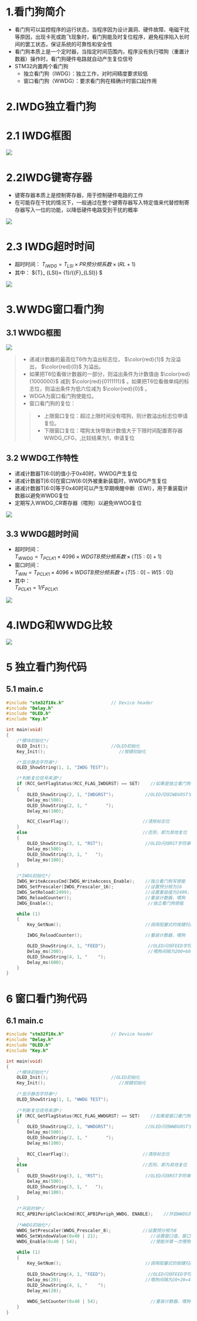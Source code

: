 # 1.看门狗简介
- 看门狗可以监控程序的运行状态，当程序因为设计漏洞、硬件故障、电磁干扰等原因，出现卡死或跑飞现象时，看门狗能及时复位程序，避免程序陷入长时间的罢工状态，保证系统的可靠性和安全性
- 看门狗本质上是一个定时器，当指定时间范围内，程序没有执行喂狗（重置计数器）操作时，看门狗硬件电路就自动产生复位信号
- STM32内置两个看门狗
  - 独立看门狗（IWDG）：独立工作，对时间精度要求较低
  - 窗口看门狗（WWDG）：要求看门狗在精确计时窗口起作用

# 2.IWDG独立看门狗
# 2.1 IWDG框图
<div><img src = "./images/14.1-IWDG框图.png"></div>

# 2.2IWDG键寄存器
- 键寄存器本质上是控制寄存器，用于控制硬件电路的工作
- 在可能存在干扰的情况下，一般通过在整个键寄存器写入特定值来代替控制寄存器写入一位的功能，以降低硬件电路受到干扰的概率
<div><img src = "./images/14.1-IWDG键寄存器.png"></div>

# 2.3 IWDG超时时间
- 超时时间： ${T}_ {IWDG}={T}_ {LSI}\times{PR预分频系数}\times(RL+1)$ 
- 其中： ${T}_ {LSI}= {1}/{{F}_{LSI}} $ 
<div><img src = "./images/14.1-IWDG超时时间.png"></div>

# 3.WWDG窗口看门狗
## 3.1 WWDG框图
<div><img src = "./images/14.1-WWDG框图.png"></div>

>- 递减计数器的最高位T6作为溢出标志位， $\color{red}{1}$ 为没溢出， $\color{red}{0}$ 为溢出。  
>- 如果把T6位看做计数器的一部分，则溢出条件为计数值由 $\color{red}{1000000}$ 减到  $\color{red}{0111111}$ 。如果把T6位看做单纯的标志位，则溢出条件为低六位减为 $\color{red}{0}$ 。  
>- WDGA为窗口看门狗使能位。  
>- 窗口看门狗的复位：  
>>- 上限窗口复位：超过上限时间没有喂狗，则计数溢出标志位申请复位。  
>>- 下限窗口复位：喂狗太快导致计数值大于下限时间配置寄存器WWDG_CFG，,比较结果为1，申请复位  

## 3.2 WWDG工作特性
- 递减计数器T[6:0]的值小于0x40时，WWDG产生复位
- 递减计数器T[6:0]在窗口W[6:0]外被重新装载时，WWDG产生复位
- 递减计数器T[6:0]等于0x40时可以产生早期唤醒中断（EWI），用于重装载计数器以避免WWDG复位
- 定期写入WWDG_CR寄存器（喂狗）以避免WWDG复位
<div><img src = "./images/14.1-WWDG时序图.png"></div>

## 3.3 WWDG超时时间
- 超时时间：  
  ${T}_ {WWDG} = {T}_ {PCLK1}\times{4096}\times{WDGTB预分频系数}\times{(T[5:0] + 1)}$ 
- 窗口时间：  
    ${T}_ {WIN} = {T}_ {PCLK1}\times{4096}\times{WDGTB预分频系数}\times{(T[5:0] - W[5:0])}$ 
- 其中：  
  ${T}_ {PCLK1} = {1} / {F}_ {PCLK1}$ 
<div><img src = "./images/14.1-WWDG超时时间计算.png"></div>

# 4.IWDG和WWDG比较
<div><img src = "./images/14.1-IWDG和WWDG比较.png"></div>

# 5 独立看门狗代码
## 5.1 main.c
```cpp
#include "stm32f10x.h"                  // Device header
#include "Delay.h"
#include "OLED.h"
#include "Key.h"

int main(void)
{
    /*模块初始化*/
    OLED_Init();                        //OLED初始化
    Key_Init();                            //按键初始化

    /*显示静态字符串*/
    OLED_ShowString(1, 1, "IWDG TEST");

    /*判断复位信号来源*/
    if (RCC_GetFlagStatus(RCC_FLAG_IWDGRST) == SET)    //如果是独立看门狗复位
    {
        OLED_ShowString(2, 1, "IWDGRST");            //OLED闪烁IWDGRST字符串
        Delay_ms(500);
        OLED_ShowString(2, 1, "       ");
        Delay_ms(100);

        RCC_ClearFlag();                            //清除标志位
    }
    else                                            //否则，即为其他复位
    {
        OLED_ShowString(3, 1, "RST");                //OLED闪烁RST字符串
        Delay_ms(500);
        OLED_ShowString(3, 1, "   ");
        Delay_ms(100);
    }

    /*IWDG初始化*/
    IWDG_WriteAccessCmd(IWDG_WriteAccess_Enable);    //独立看门狗写使能
    IWDG_SetPrescaler(IWDG_Prescaler_16);            //设置预分频为16
    IWDG_SetReload(2499);                            //设置重装值为2499，独立看门狗的超时时间为1000ms
    IWDG_ReloadCounter();                            //重装计数器，喂狗
    IWDG_Enable();                                    //独立看门狗使能

    while (1)
    {
        Key_GetNum();                                //调用阻塞式的按键扫描函数，模拟主循环卡死

        IWDG_ReloadCounter();                        //重装计数器，喂狗

        OLED_ShowString(4, 1, "FEED");                //OLED闪烁FEED字符串
        Delay_ms(200);                                //喂狗间隔为200+600=800ms
        OLED_ShowString(4, 1, "    ");
        Delay_ms(600);
    }
}

```
# 6 窗口看门狗代码
## 6.1 main.c
```cpp
#include "stm32f10x.h"                  // Device header
#include "Delay.h"
#include "OLED.h"
#include "Key.h"

int main(void)
{
    /*模块初始化*/
    OLED_Init();                        //OLED初始化
    Key_Init();                            //按键初始化
    
    /*显示静态字符串*/
    OLED_ShowString(1, 1, "WWDG TEST");
    
    /*判断复位信号来源*/
    if (RCC_GetFlagStatus(RCC_FLAG_WWDGRST) == SET)    //如果是窗口看门狗复位
    {
        OLED_ShowString(2, 1, "WWDGRST");            //OLED闪烁WWDGRST字符串
        Delay_ms(500);
        OLED_ShowString(2, 1, "       ");
        Delay_ms(100);
        
        RCC_ClearFlag();                            //清除标志位
    }
    else                                            //否则，即为其他复位
    {
        OLED_ShowString(3, 1, "RST");                //OLED闪烁RST字符串
        Delay_ms(500);
        OLED_ShowString(3, 1, "   ");
        Delay_ms(100);
    }
    
    /*开启时钟*/
    RCC_APB1PeriphClockCmd(RCC_APB1Periph_WWDG, ENABLE);    //开启WWDG的时钟
    
    /*WWDG初始化*/
    WWDG_SetPrescaler(WWDG_Prescaler_8);            //设置预分频为8
    WWDG_SetWindowValue(0x40 | 21);                    //设置窗口值，窗口时间为30ms
    WWDG_Enable(0x40 | 54);                            //使能并第一次喂狗，超时时间为50ms
    
    while (1)
    {
        Key_GetNum();                                //调用阻塞式的按键扫描函数，模拟主循环卡死
        
        OLED_ShowString(4, 1, "FEED");                //OLED闪烁FEED字符串
        Delay_ms(20);                                //喂狗间隔为20+20=40ms
        OLED_ShowString(4, 1, "    ");
        Delay_ms(20);
        
        WWDG_SetCounter(0x40 | 54);                    //重装计数器，喂狗
    }
}

```
